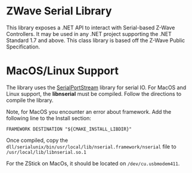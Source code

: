 ﻿# ZWave Serial Library

This library exposes a .NET API to interact with Serial-based Z-Wave Controllers. 
It may be used in any .NET project supporting the .NET Standard 1.7 and above. 
This class library is based off the Z-Wave Public Specification.

# MacOS/Linux Support

The library uses the [SerialPortStream](https://github.com/jcurl/SerialPortStream) library for serial IO. 
For MacOS and Linux support, the **libnserial** must be compiled. Follow the directions to compile the library. 

Note, for MacOS you encounter an error about framework. Add the following line to the Install section:

```
FRAMEWORK DESTINATION "${CMAKE_INSTALL_LIBDIR}"
```

Once compiled, copy the `dll/serialunix/bin/usr/local/lib/nserial.framework/nserial` file to `/usr/local/lib/libnserial.so.1`

For the ZStick on MacOs, it should be located on `/dev/cu.usbmodem411`.